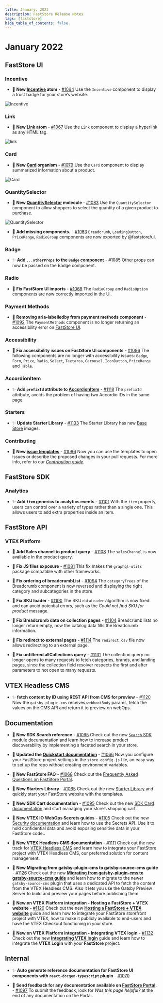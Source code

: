 ```yaml
---
title: January, 2022
description: FastStore Release Notes 
tags: [faststore]
hide_table_of_contents: false
---
```

# January 2022

## FastStore UI
### Incentive 
- 🎉 **New [Incentive](https://faststore.dev/reference/ui/atoms/Incentive) atom** - [#1064](https://github.com/vtex/faststore/pull/1064) Use the `Incentive` component to display a trust badge for your store’s website.

![Incentive](https://user-images.githubusercontent.com/67270558/152564764-c5fc9793-1b5c-4777-8749-8497da862303.svg)


### Link 
- 🎉 **New [Link](https://faststore.dev/reference/ui/atoms/Link) atom** - [#1067](https://github.com/vtex/faststore/pull/1067) Use the `Link` component to display a hyperlink as any HTML tag.

![link](https://user-images.githubusercontent.com/67270558/152562969-ed41b7a9-babb-482b-9007-a34832533439.gif)
### Card
- 🎉 **New [Card](https://faststore.dev/reference/ui/organisms/Card) organism** - [#1079](https://github.com/vtex/faststore/pull/1079) Use the `Card` component to display summarized information about a product.

![Card](https://user-images.githubusercontent.com/67270558/152563513-5dff3501-a385-4fd5-a09b-4336499b424a.svg)

### QuantitySelector

- 🎉 **New [QuantitySelector](https://faststore.dev/reference/ui/molecules/QuantitySelector) molecule** - [#1083](https://github.com/vtex/faststore/pull/1083) Use the `QuantitySelector` component to allow shoppers to select the quantity of a given product to purchase.

![QuantitySelector](https://user-images.githubusercontent.com/67270558/152564074-5a9b366d-8901-4cfc-b310-d73e897979d5.gif)


- 🎉 **Add missing components.** - [#1063](https://github.com/vtex/faststore/pull/1063)
`Breadcrumb`, `LoadingButton`, `PriceRange`, `RadioGroup` components are now exported by @faststore/ui.

### Badge

- ✨ **Add `...otherProps` to the [`Badge` component](https://faststore.dev/reference/ui/atoms/Badge)** - [#1085](https://github.com/vtex/faststore/pull/1085) Other props can now be passed on the Badge component.

### Radio	

- 🐛 **Fix FastStore UI imports** - [#1069](https://github.com/vtex/faststore/pull/1069) 
The `RadioGroup` and `RadioOption` components are now correctly imported in the UI.


### Payment Methods

- 🐛 **Removing aria-labelledby from payment methods component** - [#1092](https://github.com/vtex/faststore/pull/1092) 
The `PaymentMethods` component is no longer returning an accessibility error on [FastStore UI](https://faststoreui.netlify.app/?path=/story/molecules-paymentmethods--payment-methods).


### Accessibility

- 🐛 **Fix accessibility issues on FastStore UI components** - [#1096](https://github.com/vtex/faststore/pull/1096) The following components are no longer with accessibility issues: `Badge`, `Form`, `Price`, `Radio`, `Select`, `Textarea`, `Carousel`, `IconButton`, `PriceRange` and `Table`.

### AccordionItem

- ✨ **Add `prefixId` attribute to [AccordionItem](https://faststore.dev/reference/ui/molecules/Accordion#accordionitem)** - [#1118](https://github.com/vtex/faststore/pull/1118) The `prefixId` attribute, avoids the problem of having two Accordio IDs in the same page. 


### Starters

- ✨ **Update Starter Library** - [#1133](https://github.com/vtex/faststore/pull/1133) The Starter Library has new [Base Store](https://faststore.dev/starters/base) images.


### Contributing


- 🎉 **New [issue templates](https://github.com/vtex/faststore/issues/new/choose)** - [#1086](https://github.com/vtex/faststore/pull/1086)
Now you can use the templates to open issues or describe the proposed changes in your pull requests. For more info, refer to our *[Contribution guide](https://github.com/vtex/faststore/blob/master/CONTRIBUTING.MD#creating-pull-requests).*

## FastStore SDK
### Analytics
- ✨ **Add `item` generics to analytics events** - [#1101](https://github.com/vtex/faststore/pull/1101)  With the `item` property, users can control over a variety of types rather than a single one. This allows users to add extra properties inside an item.

## FastStore API
### VTEX Platform

- 🎉 **Add Sales channel to product query** - [#1108](https://github.com/vtex/faststore/pull/1108)
The `salesChannel` is now available in the product query. 

- 🐛 **Fix JS files exposure** - [#1081](https://github.com/vtex/faststore/pull/1081) 
This fix makes the `graphql-utils` package compatible with other frameworks.

- 🐛 **Fix ordering of breadcrumbList** - [#1094](https://github.com/vtex/faststore/pull/1094) 
The `categoryTrees` of the Breadcrumb component is now reversed and displaying the right category and subcategories in the store.

- 🐛 **Fix SKU loader** - [#1100](https://github.com/vtex/faststore/pull/1100) 
The SKU `dataLoader` algorithm is now fixed and can avoid potential errors, such as the *Could not find SKU for product* message.

- 🐛 **Fix Breadcrumb data on collection pages** - [#1104](https://github.com/vtex/faststore/pull/1104) 
Breadcrumb lists no longer return empty, now the catalog data fills the Breadcrumb information.

- 🐛 **Fix redirect to external pages** - [#1114](https://github.com/vtex/faststore/pull/1114) 
The `redirect.csv` file now allows redirecting to an external page.

- 🐛 **Fix unfiltered allCollections query** - [#1131](https://github.com/vtex/faststore/pull/1131) 
The collection query no longer opens to many requests to fetch categories, brands, and landing pages, since the collection field resolver respects the first and after parameters to not open to many requests.

## VTEX Headless CMS

- ✨ **fetch content by ID using REST API from CMS for preview** - [#1120](https://github.com/vtex/faststore/pull/1120) Now the `gatsby-plugin-cms` receives `webhookBody` params, fetch the values on the CMS API and return it to preview on webOps.

## Documentation 

- 📑 **New SDK Search reference** - [#1065](https://github.com/vtex/faststore/pull/1065)
Check out the new [`Search` SDK](https://faststore.dev/reference/sdk/search) module documentation and learn how to increase product discoverability by implementing a faceted search in your store.

- 📑 **Updated the [Quickstart documentation](https://faststore.dev/quickstart#step-3-configuring-your-project-settings)** - [#1066](https://github.com/vtex/faststore/pull/1066) Now you configure your FastStore project settings in the `store.config.js` file, an easy way to set up the repo without creating environment variables.

- 📑 **New FastStore FAQ** - [#1068](https://github.com/vtex/faststore/pull/1068)
Check out the [Frequently Asked Questions on FastStore Portal](https://faststore.dev/faq).

- 📑 **New Starters Library** - [#1065](https://github.com/vtex/faststore/pull/1066)
Check out the new [Starter Library](https://faststore.dev/starters) and quickly start your FastStore website with the templates.

- 📑 **New SDK Cart documentation** - [#1095](https://github.com/vtex/faststore/pull/1095)
Check out the new [SDK Card documentation](https://faststore.dev/reference/sdk/cart) and start managing your store’s shopping cart.


- 📑 **New VTEX IO WebOps Secrets guides** - [#1105](https://github.com/vtex/faststore/pull/1105)
Check out the new [Security documentation](https://faststore.dev/how-to-guides/webops/security) and learn how to use the Secrets API. Use it to hold confidential data and avoid exposing sensitive data in your FastStore code..

- 📑 **New VTEX Headless CMS documentation** - [#1111](https://github.com/vtex/faststore/pull/1111) Check out the new track for [VTEX Headless CMS](https://faststore.dev/tutorials/cms-overview) and learn how to integrate your FastStore project with VTEX Headless CMS, our preferred solution for content management.

- 📑 **New Migrating from gatsby-plugin-cms to gatsby-source-cms guide** - [#1126](https://github.com/vtex/faststore/pull/1126)
Check out the new **[Migrating from gatsby-plugin-cms to gatsby-source-cms guide](https://faststore.dev/how-to-guides/cms/vtex-headless-cms/Migrating%20from%20gatsby-plugin-cms%20to%20gatsby-source-cms)** and learn how to migrate to the newer `gatsby-source-cms` plugin that uses a dedicated API to fetch the content from the VTEX Headless CMS. Also it lets you use the Gatsby Preview Server to build and preview your pages before publishing them.


- 📑 **New on VTEX Platform integration - Hosting a FastStore + VTEX website** - [#1129](https://github.com/vtex/faststore/pull/1129)
Check out the new **[Hosting a FastStore + VTEX website](https://faststore.dev/how-to-guides/cms/vtex-headless-cms/Migrating%20from%20gatsby-plugin-cms%20to%20gatsby-source-cms)** guide and learn how to integrate your FastStore storefront project with VTEX, how to make it publicly available to end-users and have the VTEX Checkout functioning in your store.

- 📑 **New on VTEX Platform integration - Integrating VTEX login** - [#1132](https://github.com/vtex/faststore/pull/1132)
Check out the new **[Integrating VTEX login](https://faststore.dev/how-to-guides/platform-integration/vtex/integrating-the-vtex-login)** guide and learn how to integrate the **VTEX Login** with your **FastStore** project.


## Internal

- ✨ **Auto generate reference documentation for FastStore UI components with `react-docgen-typescript` plugin** - [#1070](https://github.com/vtex/faststore/pull/1070)

- 🎉 **Send feedback for any documentation available on [FastStore Portal](https://faststore.dev/).** - [#1097](https://github.com/vtex/faststore/pull/1097)
To submit the feedback, look for *Was this page helpful?* at the end of any documentation on the Portal.

